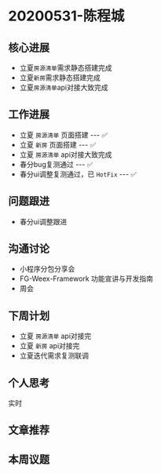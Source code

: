 # 20200531-陈程城

## 核心进展

- 立夏`房源清单`需求静态搭建完成
- 立夏`新房`需求静态搭建完成
- 立夏`房源清单`api对接大致完成

## 工作进展

- 立夏 `房源清单` 页面搭建 --- ✅
- 立夏 `新房` 页面搭建 --- ✅
- 立夏 `房源清单` api对接大致完成
- 春分bug复测通过 --- ✅
- 春分ui调整复测通过，已 `HotFix` --- ✅

## 问题跟进

- 春分ui调整跟进

## 沟通讨论

- 小程序分包分享会
- FG-Weex-Framework 功能宣讲与开发指南
- 周会

## 下周计划

- 立夏 `房源清单` api对接完
- 立夏 `新房` api对接完
- 立夏迭代需求复测联调

## 个人思考

实时

## 文章推荐

## 本周议题
